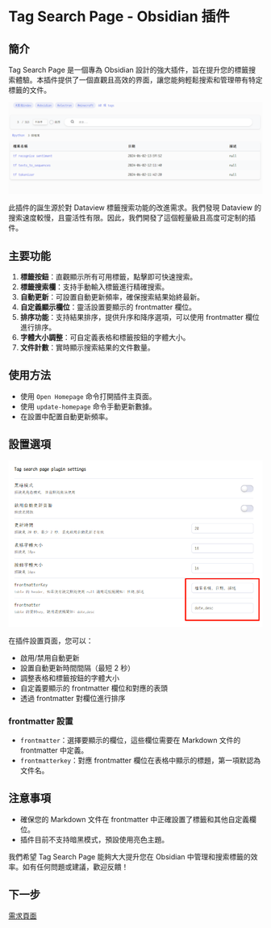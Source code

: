 # Tag Search Page - Obsidian 插件

## 簡介
Tag Search Page 是一個專為 Obsidian 設計的強大插件，旨在提升您的標籤搜索體驗。本插件提供了一個直觀且高效的界面，讓您能夠輕鬆搜索和管理帶有特定標籤的文件。

![插件界面預覽](image.png)

此插件的誕生源於對 Dataview 標籤搜索功能的改進需求。我們發現 Dataview 的搜索速度較慢，且靈活性有限。因此，我們開發了這個輕量級且高度可定制的插件。

## 主要功能
1. **標籤按鈕**：直觀顯示所有可用標籤，點擊即可快速搜索。
2. **標籤搜索欄**：支持手動輸入標籤進行精確搜索。
3. **自動更新**：可設置自動更新頻率，確保搜索結果始終最新。
4. **自定義顯示欄位**：靈活設置要顯示的 frontmatter 欄位。
5. **排序功能**：支持結果排序，提供升序和降序選項，可以使用 frontmatter 欄位進行排序。
6. **字體大小調整**：可自定義表格和標籤按鈕的字體大小。
7. **文件計數**：實時顯示搜索結果的文件數量。

## 使用方法
- 使用 `Open Homepage` 命令打開插件主頁面。
- 使用 `update-homepage` 命令手動更新數據。
- 在設置中配置自動更新頻率。

## 設置選項
![設置界面](image-1.png)

在插件設置頁面，您可以：
- 啟用/禁用自動更新
- 設置自動更新時間間隔（最短 2 秒）
- 調整表格和標籤按鈕的字體大小
- 自定義要顯示的 frontmatter 欄位和對應的表頭
- 透過 frontmatter 對欄位進行排序

### frontmatter 設置
- `frontmatter`：選擇要顯示的欄位，這些欄位需要在 Markdown 文件的 frontmatter 中定義。
- `frontmatterkey`：對應 frontmatter 欄位在表格中顯示的標題，第一項默認為文件名。

## 注意事項
- 確保您的 Markdown 文件在 frontmatter 中正確設置了標籤和其他自定義欄位。
- 插件目前不支持暗黑模式，預設使用亮色主題。

我們希望 Tag Search Page 能夠大大提升您在 Obsidian 中管理和搜索標籤的效率。如有任何問題或建議，歡迎反饋！

## 下一步
[需求頁面](require.md)